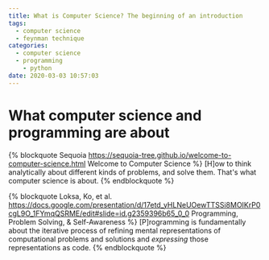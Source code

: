 ```yaml
---
title: What is Computer Science? The beginning of an introduction
tags:
  - computer science
  - feynman technique
categories:
  - computer science
  - programming
    - python
date: 2020-03-03 10:57:03
---
```


# What computer science and programming are about

{% blockquote Sequoia https://sequoia-tree.github.io/welcome-to-computer-science.html Welcome to Computer Science %}
[H]ow to think analytically about different kinds of problems, and solve them. That's what computer science is about.
{% endblockquote %}

{% blockquote Loksa, Ko, et al. https://docs.google.com/presentation/d/17etd_yHLNeUOewTTSSi8MOIKrP0cgL9O_1FYmqQSRME/edit#slide=id.g2359396b65_0_0 Programming, Problem Solving, & Self-Awareness %}
[P]rogramming is fundamentally about the iterative process of refining mental representations of computational problems and solutions and _expressing_ those representations as code.
{% endblockquote %}

